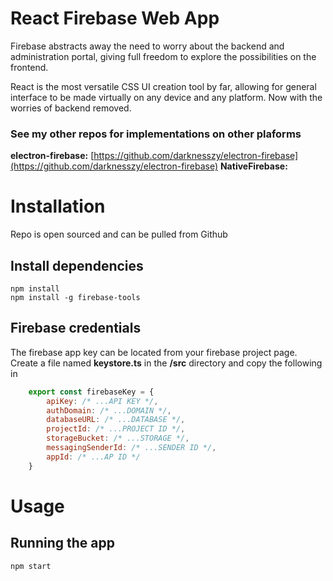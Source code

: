 # React Firebase Web App
Firebase abstracts away the need to worry about the backend and administration portal, giving full freedom to explore the possibilities on the frontend.

React is the most versatile CSS UI creation tool by far, allowing for general interface to be made virtually on any device and any platform. Now with the worries of backend removed.

### See my other repos for implementations on other plaforms
**electron-firebase:** [https://github.com/darknesszy/electron-firebase](https://github.com/darknesszy/electron-firebase)
**NativeFirebase:**
# Installation
Repo is open sourced and can be pulled from Github
## Install dependencies
    npm install
    npm install -g firebase-tools
## Firebase credentials
The firebase app key can be located from your firebase project page.
Create a file named **keystore.ts** in the **/src** directory and copy the following in
```js
    export const firebaseKey = {
        apiKey: /* ...API KEY */,
        authDomain: /* ...DOMAIN */,
        databaseURL: /* ...DATABASE */,
        projectId: /* ...PROJECT ID */,
        storageBucket: /* ...STORAGE */,
        messagingSenderId: /* ...SENDER ID */,
        appId: /* ...AP ID */
    }
```
# Usage
## Running the app
    npm start